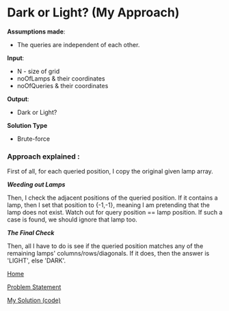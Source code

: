 # Dark or Light? (My Approach)

**Assumptions made**:
* The queries are independent of each other.

**Input**:
* N - size of grid
* noOfLamps & their coordinates
* noOfQueries & their coordinates

**Output**:
* Dark or Light?

**Solution Type**
* Brute-force

### Approach explained :

First of all, for each queried position, I copy the original given lamp array.

***Weeding out Lamps***

Then, I check the adjacent positions of the queried position. 
If it contains a lamp, then I set that position to {-1,-1}, meaning I am pretending that the lamp does not exist. 
Watch out for query position == lamp position. If such a case is found, we should ignore that lamp too.

***The Final Check***

Then, all I have to do is see if the queried position matches any of the remaining lamps' columns/rows/diagonals.
If it does, then the answer is 'LIGHT', else 'DARK'.




[Home](../README.md)

[Problem Statement](./problem_statements/Dark_or_Light.md)

[My Solution (code)](../solutions/Dark_or_Light.cpp)